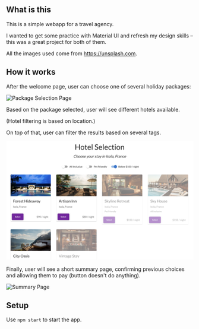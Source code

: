## What is this
This is a simple webapp for a travel agency.

I wanted to get some practice with Material UI and refresh my design skills – this was a great project for both of them.

All the images used come from https://unsplash.com.

## How it works

After the welcome page, user can choose one of several holiday packages:

![Package Selection Page](src/img/screenshoots/Package-selection.png?raw=true "Package Selection Page")

Based on the package selected, user will see different hotels available.

(Hotel filtering is based on location.)

On top of that, user can filter the results based on several tags.

![Hotel Selection Page](src/img/screenshoots/Hotel-selection.png?raw=true "Hotel Selection Page")

Finally, user will see a short summary page, confirming previous choices and allowing them to pay (button doesn't do anything).

![Summary Page](src/img/screenshoots/Summary-page.png?raw=true "Summary Page")

## Setup
Use `npm start` to start the app.